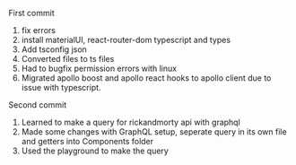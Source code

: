 
First commit
1. fix errors
2. install materialUI, react-router-dom typescript and types
3. Add tsconfig json
3. Converted files to ts files
4. Had to bugfix permission errors with linux
5. Migrated apollo boost and apollo react hooks to apollo client due to issue with typescript. 

Second commit
1. Learned to make a query for rickandmorty api with graphql
2. Made some changes with GraphQL setup, seperate query in its own file and getters into Components folder
3. Used the playground to make the query
